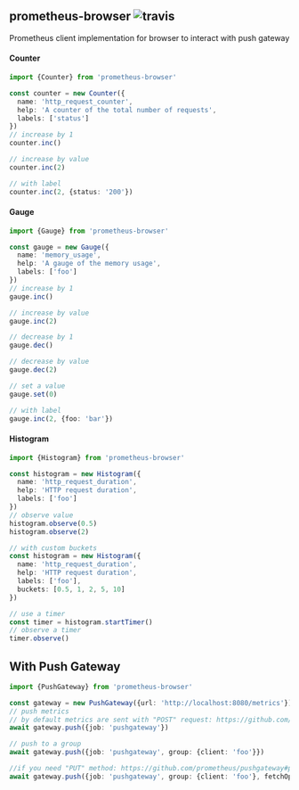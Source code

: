 ## prometheus-browser ![travis](https://travis-ci.org/ruanyl/prometheus-browser.svg?branch=master)

Prometheus client implementation for browser to interact with push gateway

#### Counter
```typescript
import {Counter} from 'prometheus-browser'

const counter = new Counter({
  name: 'http_request_counter',
  help: 'A counter of the total number of requests',
  labels: ['status']
})
// increase by 1
counter.inc()

// increase by value
counter.inc(2)

// with label
counter.inc(2, {status: '200'})
```

#### Gauge
```typescript
import {Gauge} from 'prometheus-browser'

const gauge = new Gauge({
  name: 'memory_usage',
  help: 'A gauge of the memory usage',
  labels: ['foo']
})
// increase by 1
gauge.inc()

// increase by value
gauge.inc(2)

// decrease by 1
gauge.dec()

// decrease by value
gauge.dec(2)

// set a value
gauge.set(0)

// with label
gauge.inc(2, {foo: 'bar'})
```

#### Histogram
```typescript
import {Histogram} from 'prometheus-browser'

const histogram = new Histogram({
  name: 'http_request_duration',
  help: 'HTTP request duration',
  labels: ['foo']
})
// observe value
histogram.observe(0.5)
histogram.observe(2)

// with custom buckets
const histogram = new Histogram({
  name: 'http_request_duration',
  help: 'HTTP request duration',
  labels: ['foo'],
  buckets: [0.5, 1, 2, 5, 10]
})

// use a timer
const timer = histogram.startTimer()
// observe a timer
timer.observe()
```

## With Push Gateway
```typescript
import {PushGateway} from 'prometheus-browser'

const gateway = new PushGateway({url: 'http://localhost:8080/metrics'})
// push metrics
// by default metrics are sent with "POST" request: https://github.com/prometheus/pushgateway#post-method
await gateway.push({job: 'pushgateway'})

// push to a group
await gateway.push({job: 'pushgateway', group: {client: 'foo'}})

//if you need "PUT" method: https://github.com/prometheus/pushgateway#put-method
await gateway.push({job: 'pushgateway', group: {client: 'foo'}, fetchOptions: {method: 'PUT'}})
```
